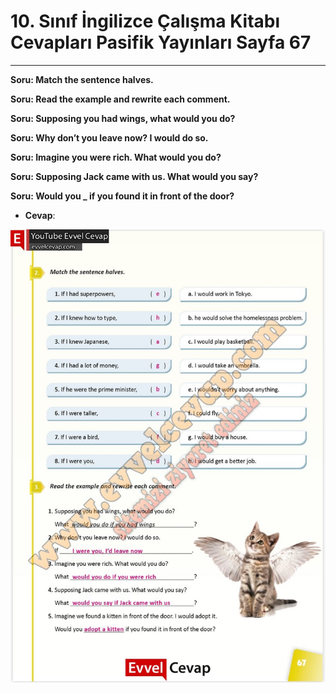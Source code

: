 # 10. Sınıf İngilizce Çalışma Kitabı Cevapları Pasifik Yayınları Sayfa 67

---

**Soru: Match the sentence halves.**

**Soru: Read the example and rewrite each comment.**

**Soru: Supposing you had wings, what would you do?**

**Soru: Why don’t you leave now? I would do so.**

**Soru: Imagine you were rich. What would you do?**

**Soru: Supposing Jack came with us. What would you say?**

**Soru: Would you _ if you found it in front of the door?**

-   **Cevap**:

![Image 1](./image_1.jpg)
